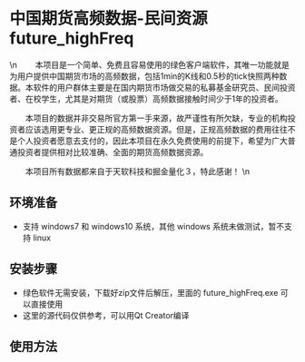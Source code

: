 # 中国期货高频数据-民间资源 future_highFreq

\n
　　本项目是一个简单、免费且容易使用的绿色客户端软件，其唯一功能就是为用户提供中国期货市场的高频数据，包括1min的K线和0.5秒的tick快照两种数据。本软件的用户群体主要是在国内期货市场做交易的私募基金研究员、民间投资者、在校学生，尤其是对期货（或股票）高频数据接触时间少于1年的投资者。
	
　　本项目的数据并非交易所官方第一手来源，故严谨性有所欠缺，专业的机构投资者应该选用更专业、更正规的高频数据资源。但是，正规高频数据的费用往往不是个人投资者愿意去支付的，因此本项目在永久免费使用的前提下，希望为广大普通投资者提供相对比较准确、全面的期货高频数据资源。
	
　　本项目所有数据都来自于天软科技和掘金量化３，特此感谢！
\n

## 环境准备
* 支持 windows7 和 windows10 系统，其他 windows 系统未做测试，暂不支持 linux

## 安装步骤
* 绿色软件无需安装，下载好zip文件后解压，里面的 future_highFreq.exe 可以直接使用
* 这里的源代码仅供参考，可以用Qt Creator编译

## 使用方法


